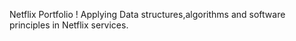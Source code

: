 Netflix Portfolio !
Applying Data structures,algorithms and software principles in Netflix services.
